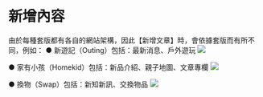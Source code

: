 # 新增內容
由於每種套版都有各自的網站架構，因此【新增文章】時，會依據套版而有所不同，例如：
● 新遊記（Outing）包括：最新消息、戶外遊玩
![](https://i.imgur.com/GCGUCXt.png)

● 家有小孩（Homekid）包括：新品介紹、親子地圖、文章專欄
![](https://i.imgur.com/OvSVJ0D.png)

● 換物（Swap）包括：新知新訊、交換物品
![](https://i.imgur.com/Wf9MeNl.png)
